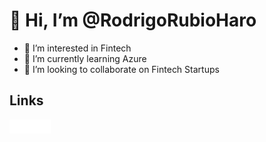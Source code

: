 # 👋 Hi, I’m @RodrigoRubioHaro
- 👀 I’m interested in Fintech
- 🌱 I’m currently learning Azure
- 💞️ I’m looking to collaborate on Fintech Startups


## Links

<a href="https://rubioharo.me" target="_blank"><img align="left" alt="aakarsh.me" width="22px" src="https://github.com/RubioHaro/ReposSRC/blob/main/web.svg" /></a>
<a href="https://linkedin.com/in/rodrigo-rubio-haro/" target="_blank"><img align="left" alt="Rodrigo R. Rubio Haro | LinkedIn" width="22px" src="https://github.com/RubioHaro/ReposSRC/blob/main/linkedin.svg" />
<a href="https://rubio-haro.medium.com" target="_blank"><img align="left" alt="Aakarsh B | Medium" width="22px" src="https://github.com/RubioHaro/ReposSRC/blob/main/medium.svg" />
